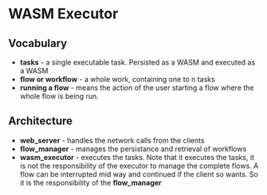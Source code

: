 <h1> WASM Executor </h1>

## Vocabulary

* **tasks** - a single executable task. Persisted as a WASM and executed as a WASM
* **flow or workflow** - a whole work, containing one to n tasks
* **running a flow** - means the action of the user starting a flow where the
  whole flow is being run.

## Architecture

* **web_server** - handles the network calls from the clients
* **flow_manager** - manages the persistance and retrieval of workflows
* **wasm_executor** - executes the tasks. Note that it executes the tasks, it is
  not the responsibility of the executor to manage the complete flows. A flow
  can be interrupted mid way and continued if the client so wants. So it is the
  responsibility of the **flow_manager**
